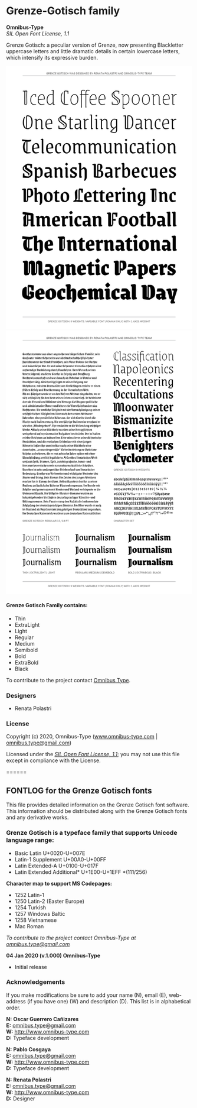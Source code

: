 # Grenze-Gotisch  family

**Omnibus-Type**  
*SIL Open Font License, 1.1*

Grenze Gotisch: a peculiar version of Grenze, now presenting Blackletter uppercase letters and little dramatic details in certain lowercase letters, which intensify its expressive burden.


![Sample of Grenze-Gotisch Family.](GrenzeGotisch-01.png "Grenze Gotisch Family")
![Sample of Grenze-Gotisch Family.](GrenzeGotisch-02.png "Grenze Gotisch Family")

#### Grenze Gotisch Family contains:

* Thin
* ExtraLight
* Light
* Regular
* Medium
* Semibold
* Bold
* ExtraBold
* Black

To contribute to the project contact [Omnibus Type](http://omnibus-type.com/).

### Designers

* Renata Polastri

### License

Copyright (c) 2020, Omnibus-Type (www.omnibus-type.com | omnibus.type@gmail.com)

Licensed under the [*SIL Open Font License, 1.1*](http://scripts.sil.org/OFL); you may not use this file except in compliance with the License.

======
## FONTLOG for the Grenze Gotisch fonts

This file provides detailed information on the Grenze Gotisch font software.  
This information should be distributed along with the Grenze Gotisch fonts and any derivative works.

### Grenze Gotisch is a typeface family that supports Unicode language range: 

* Basic Latin 					U+0020-U+007E
* Latin-1 Supplement 			U+00A0-U+00FF
* Latin Extended-A 				U+0100-U+017F
* Latin Extended Additional*	U+1E00-U+1EFF *(111/256)

**Character map to support MS Codepages:**
* 1252 Latin-1
* 1250 Latin-2 (Easter Europe)
* 1254 Turkish
* 1257 Windows Baltic
* 1258 Vietnamese
* Mac Roman

*To contribute to the project contact Omnibus-Type at omnibus.type@gmail.com*

**04 Jan 2020 (v.1.000) Omnibus-Type**  
- Initial release

### Acknowledgements

If you make modifications be sure to add your name (N), email (E), web-address
(if you have one) (W) and description (D). This list is in alphabetical order.

**N:** **Oscar Guerrero Cañizares**  
**E:** omnibus.type@gmail.com  
**W:** http://www.omnibus-type.com  
**D:** Typeface development

**N:** **Pablo Cosgaya**  
**E:** omnibus.type@gmail.com  
**W:** http://www.omnibus-type.com  
**D:** Typeface development

**N:** **Renata Polastri**  
**E:** omnibus.type@gmail.com  
**W:** http://www.omnibus-type.com  
**D:** Designer
